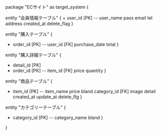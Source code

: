 package "ECサイト" as target_system {

entity "会員情報テーブル" {
    + user_id [PK]
    --
    user_name
    pass
    email
    tel
    address
    created_at
    delete_flag
  }

entity "購入テーブル" {
  + order_id [PK]
  --
  user_id [FK]
  purchase_date
  total
}

entity "購入詳細テーブル" {
  + detail_id [PK]
  + order_id [PK]
  --
  item_id [FK]
  price
  quantity
}

entity "商品テーブル" {
  + item_id [PK]
  --
  item_name
  price
  bland
  category_id [FK]
  image
  detail
  created_at
  update_at
  delete_flg
}

entity "カテゴリーテーブル" {
  + category_id [PK]
  --
  category_name
  bland
}

}
